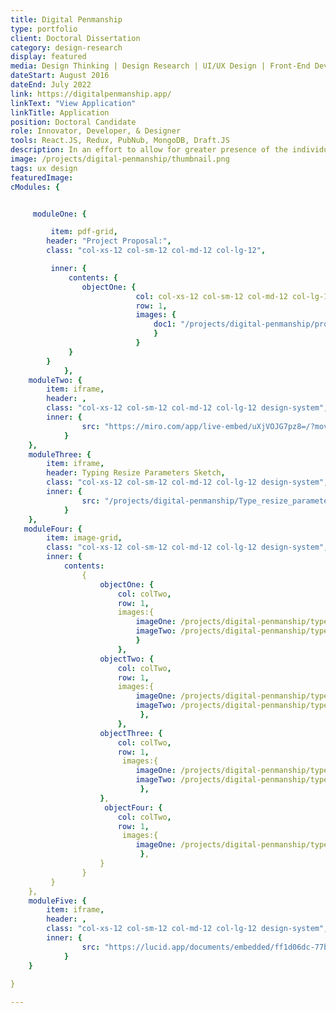 ```yaml
---
title: Digital Penmanship 
type: portfolio
client: Doctoral Dissertation
category: design-research
display: featured
media: Design Thinking | Design Research | UI/UX Design | Front-End Dev.
dateStart: August 2016 
dateEnd: July 2022
link: https://digitalpenmanship.app/
linkText: "View Application"
linkTitle: Application
position: Doctoral Candidate
role: Innovator, Developer, & Designer
tools: React.JS, Redux, PubNub, MongoDB, Draft.JS 
description: In an effort to allow for greater presence of the individual in their communication within many-to-many communication systems, an application was developed that maps an individuals keystroke biometrics to a variable font.  
image: /projects/digital-penmanship/thumbnail.png
tags: ux design
featuredImage: 
cModules: {


     moduleOne: { 

         item: pdf-grid, 
        header: "Project Proposal:",
        class: "col-xs-12 col-sm-12 col-md-12 col-lg-12",

         inner: {
             contents: {
                objectOne: {
                            col: col-xs-12 col-sm-12 col-md-12 col-lg-12, 
                            row: 1, 
                            images: {
                                doc1: "/projects/digital-penmanship/proposal.pdf",
                                }                    
                            }
             }
        }
            },
    moduleTwo: { 
        item: iframe, 
        header: ,
        class: "col-xs-12 col-sm-12 col-md-12 col-lg-12 design-system",
        inner: {
                src: "https://miro.com/app/live-embed/uXjVOJG7pz8=/?moveToViewport=-442513,-326454,161438,89047&embedId=49446607528"
            }
    }, 
    moduleThree: { 
        item: iframe, 
        header: Typing Resize Parameters Sketch,
        class: "col-xs-12 col-sm-12 col-md-12 col-lg-12 design-system",
        inner: {
                src: "/projects/digital-penmanship/Type_resize_parameters/index.html"
            }
    }, 
   moduleFour: { 
        item: image-grid,
        class: "col-xs-12 col-sm-12 col-md-12 col-lg-12 design-system",
        inner: {
            contents: 
                {
                    objectOne: {
                        col: colTwo, 
                        row: 1, 
                        images:{
                            imageOne: /projects/digital-penmanship/type-morphing-experiment/1.png, 
                            imageTwo: /projects/digital-penmanship/type-morphing-experiment/2.png 
                            }
                        },
                    objectTwo: {
                        col: colTwo, 
                        row: 1,  
                        images:{
                            imageOne: /projects/digital-penmanship/type-morphing-experiment/5.png, 
                            imageTwo: /projects/digital-penmanship/type-morphing-experiment/6.png 
                             },    
                        },
                    objectThree: {
                        col: colTwo, 
                        row: 1, 
                         images:{
                            imageOne: /projects/digital-penmanship/type-morphing-experiment/7.png, 
                            imageTwo: /projects/digital-penmanship/type-morphing-experiment/4.png 
                             },
                    },
                     objectFour: {
                        col: colTwo, 
                        row: 1, 
                         images:{
                            imageOne: /projects/digital-penmanship/type-morphing-experiment/3.png, 
                             },
                    }
                }
         }
    },
    moduleFive: { 
        item: iframe, 
        header: ,
        class: "col-xs-12 col-sm-12 col-md-12 col-lg-12 design-system",
        inner: {
                src: "https://lucid.app/documents/embedded/ff1d06dc-77b1-4b1b-b2ad-5eb0fd9eaafd"
            }
    }
    
}

---
```

